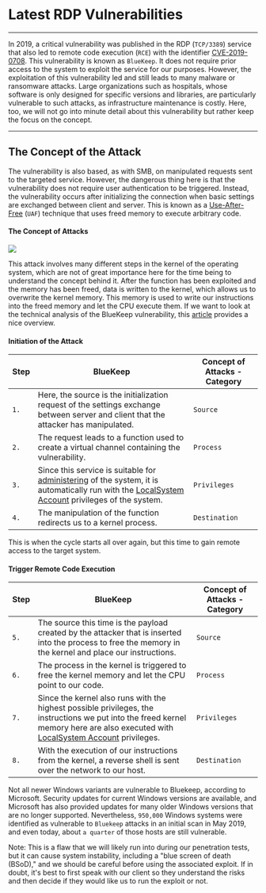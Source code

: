 # Latest RDP Vulnerabilities

---

In 2019, a critical vulnerability was published in the RDP (`TCP/3389`) service that also led to remote code execution (`RCE`) with the identifier [CVE-2019-0708](https://msrc.microsoft.com/update-guide/vulnerability/CVE-2019-0708). This vulnerability is known as `BlueKeep`. It does not require prior access to the system to exploit the service for our purposes. However, the exploitation of this vulnerability led and still leads to many malware or ransomware attacks. Large organizations such as hospitals, whose software is only designed for specific versions and libraries, are particularly vulnerable to such attacks, as infrastructure maintenance is costly. Here, too, we will not go into minute detail about this vulnerability but rather keep the focus on the concept.

---

## The Concept of the Attack

The vulnerability is also based, as with SMB, on manipulated requests sent to the targeted service. However, the dangerous thing here is that the vulnerability does not require user authentication to be triggered. Instead, the vulnerability occurs after initializing the connection when basic settings are exchanged between client and server. This is known as a [Use-After-Free](https://cwe.mitre.org/data/definitions/416.html) (`UAF`) technique that uses freed memory to execute arbitrary code.

#### The Concept of Attacks

![](https://academy.hackthebox.com/storage/modules/116/attack_concept2.png)

This attack involves many different steps in the kernel of the operating system, which are not of great importance here for the time being to understand the concept behind it. After the function has been exploited and the memory has been freed, data is written to the kernel, which allows us to overwrite the kernel memory. This memory is used to write our instructions into the freed memory and let the CPU execute them. If we want to look at the technical analysis of the BlueKeep vulnerability, this [article](https://unit42.paloaltonetworks.com/exploitation-of-windows-cve-2019-0708-bluekeep-three-ways-to-write-data-into-the-kernel-with-rdp-pdu/) provides a nice overview.

#### Initiation of the Attack

| **Step** | **BlueKeep** | **Concept of Attacks - Category** |
| --- | --- | --- |
| `1.` | Here, the source is the initialization request of the settings exchange between server and client that the attacker has manipulated. | `Source` |
| `2.` | The request leads to a function used to create a virtual channel containing the vulnerability. | `Process` |
| `3.` | Since this service is suitable for [administering](https://docs.microsoft.com/en-us/windows/win32/ad/the-localsystem-account) of the system, it is automatically run with the [LocalSystem Account](https://docs.microsoft.com/en-us/windows/win32/ad/the-localsystem-account) privileges of the system. | `Privileges` |
| `4.` | The manipulation of the function redirects us to a kernel process. | `Destination` |

This is when the cycle starts all over again, but this time to gain remote access to the target system.

#### Trigger Remote Code Execution

| **Step** | **BlueKeep** | **Concept of Attacks - Category** |
| --- | --- | --- |
| `5.` | The source this time is the payload created by the attacker that is inserted into the process to free the memory in the kernel and place our instructions. | `Source` |
| `6.` | The process in the kernel is triggered to free the kernel memory and let the CPU point to our code. | `Process` |
| `7.` | Since the kernel also runs with the highest possible privileges, the instructions we put into the freed kernel memory here are also executed with [LocalSystem Account](https://docs.microsoft.com/en-us/windows/win32/ad/the-localsystem-account) privileges. | `Privileges` |
| `8.` | With the execution of our instructions from the kernel, a reverse shell is sent over the network to our host. | `Destination` |

Not all newer Windows variants are vulnerable to Bluekeep, according to Microsoft. Security updates for current Windows versions are available, and Microsoft has also provided updates for many older Windows versions that are no longer supported. Nevertheless, `950,000` Windows systems were identified as vulnerable to `Bluekeep` attacks in an initial scan in May 2019, and even today, about `a quarter` of those hosts are still vulnerable.

Note: This is a flaw that we will likely run into during our penetration tests, but it can cause system instability, including a "blue screen of death (BSoD)," and we should be careful before using the associated exploit. If in doubt, it's best to first speak with our client so they understand the risks and then decide if they would like us to run the exploit or not.